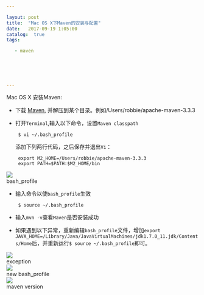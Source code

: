 ```yaml
---

layout: post
title:  "Mac OS X下Maven的安装与配置"
date:   2017-09-19 1:05:00
catalog:  true
tags:

   - maven
   
   
   
       
   
---
```


<div data-note-content="" class="show-content">
          <p>Mac OS X 安装Maven:</p>
<ul>
<li>
<p>下载 <a href="https://maven.apache.org/download.cgi" target="_blank">Maven</a>, 并解压到某个目录。例如/Users/robbie/apache-maven-3.3.3</p>
</li>
<li>
<p>打开<code>Terminal</code>,输入以下命令，设置<code>Maven classpath</code></p>
<pre class="hljs undefined"><code> $ vi ~/.bash_profile</code></pre>
<p>添加下列两行代码，之后保存并退出<code>Vi</code>：</p>
<pre class="hljs undefined"><code> export M2_HOME=/Users/robbie/apache-maven-3.3.3
 export PATH=$PATH:$M2_HOME/bin</code></pre>
</li>
</ul>
<div class="image-package">
<img src="http://upload-images.jianshu.io/upload_images/420187-6947fe0af3933d3d.png?imageMogr2/auto-orient/strip%7CimageView2/2/w/1240" data-original-src="http://upload-images.jianshu.io/upload_images/420187-6947fe0af3933d3d.png?imageMogr2/auto-orient/strip%7CimageView2/2" style="cursor: zoom-in;"><br><div class="image-caption">bash_profile</div>
</div>
<ul>
<li>
<p>输入命令以使<code>bash_profile</code>生效</p>
<pre class="hljs undefined"><code> $ source ~/.bash_profile</code></pre>
</li>
<li>
<p>输入<code>mvn -v</code>查看<code>Maven</code>是否安装成功</p>
</li>
<li>
<p>如果遇到以下异常，重新编辑<code>bash_profile</code>文件，增加<code>export JAVA_HOME=/Library/Java/JavaVirtualMachines/jdk1.7.0_11.jdk/Contents/Home</code>后，并重新运行<code>$ source ~/.bash_profile</code>即可。</p>
</li>
</ul>
<div class="image-package">
<img src="http://upload-images.jianshu.io/upload_images/420187-21014c26d4442c05.png?imageMogr2/auto-orient/strip%7CimageView2/2/w/1240" data-original-src="http://upload-images.jianshu.io/upload_images/420187-21014c26d4442c05.png?imageMogr2/auto-orient/strip%7CimageView2/2" style="cursor: zoom-in;"><br><div class="image-caption">exception</div>
</div>
<div class="image-package">
<img src="http://upload-images.jianshu.io/upload_images/420187-0b45f0a40e8da2f5.png?imageMogr2/auto-orient/strip%7CimageView2/2/w/1240" data-original-src="http://upload-images.jianshu.io/upload_images/420187-0b45f0a40e8da2f5.png?imageMogr2/auto-orient/strip%7CimageView2/2" style="cursor: zoom-in;"><br><div class="image-caption">new bash_profile</div>
</div>
<div class="image-package">
<img src="http://upload-images.jianshu.io/upload_images/420187-fee2d6db07d70ca8.png?imageMogr2/auto-orient/strip%7CimageView2/2/w/1240" data-original-src="http://upload-images.jianshu.io/upload_images/420187-fee2d6db07d70ca8.png?imageMogr2/auto-orient/strip%7CimageView2/2" style="cursor: zoom-in;"><br><div class="image-caption">maven version</div>
</div>



